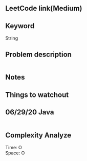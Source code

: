 ## LeetCode link(Medium)


## Keyword
String

## Problem description
```

```



## Notes


## Things to watchout

## 06/29/20 Java

```java


```
## Complexity Analyze
Time: O       \
Space: O